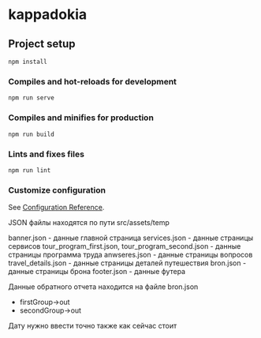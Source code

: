 # kappadokia

## Project setup
```
npm install
```

### Compiles and hot-reloads for development
```
npm run serve
```

### Compiles and minifies for production
```
npm run build
```

### Lints and fixes files
```
npm run lint
```

### Customize configuration
See [Configuration Reference](https://cli.vuejs.org/config/).

JSON файлы находятся по пути src/assets/temp

banner.json - данные главной страница
services.json - данные страницы сервисов
tour_program_first.json, tour_program_second.json - данные страницы программа труда
anwseres.json - данные страницы вопросов
travel_details.json - данные страницы деталей путешествия
bron.json - данные страницы брона
footer.json - данные футера

Данные обратного отчета находится на файле bron.json

- firstGroup->out
- secondGroup->out

Дату нужно ввести точно также как сейчас стоит